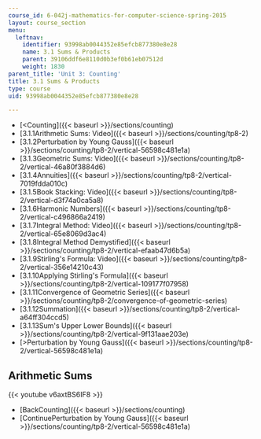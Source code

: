 ```yaml
---
course_id: 6-042j-mathematics-for-computer-science-spring-2015
layout: course_section
menu:
  leftnav:
    identifier: 93998ab0044352e85efcb877380e8e28
    name: 3.1 Sums & Products
    parent: 39106ddf6e8110d0b3ef0b61eb07512d
    weight: 1830
parent_title: 'Unit 3: Counting'
title: 3.1 Sums & Products
type: course
uid: 93998ab0044352e85efcb877380e8e28

---
```


*   [<Counting]({{< baseurl >}}/sections/counting)
*   [3.1.1Arithmetic Sums: Video]({{< baseurl >}}/sections/counting/tp8-2)
*   [3.1.2Perturbation by Young Gauss]({{< baseurl >}}/sections/counting/tp8-2/vertical-56598c481e1a)
*   [3.1.3Geometric Sums: Video]({{< baseurl >}}/sections/counting/tp8-2/vertical-46a80f3884d6)
*   [3.1.4Annuities]({{< baseurl >}}/sections/counting/tp8-2/vertical-7019fdda010c)
*   [3.1.5Book Stacking: Video]({{< baseurl >}}/sections/counting/tp8-2/vertical-d3f74a0ca5a8)
*   [3.1.6Harmonic Numbers]({{< baseurl >}}/sections/counting/tp8-2/vertical-c496866a2419)
*   [3.1.7Integral Method: Video]({{< baseurl >}}/sections/counting/tp8-2/vertical-65e8069d3ac4)
*   [3.1.8Integral Method Demystified]({{< baseurl >}}/sections/counting/tp8-2/vertical-efaab47d6b5a)
*   [3.1.9Stirling's Formula: Video]({{< baseurl >}}/sections/counting/tp8-2/vertical-356e14210c43)
*   [3.1.10Applying Stirling's Formula]({{< baseurl >}}/sections/counting/tp8-2/vertical-109177f07958)
*   [3.1.11Convergence of Geometric Series]({{< baseurl >}}/sections/counting/tp8-2/convergence-of-geometric-series)
*   [3.1.12Summation]({{< baseurl >}}/sections/counting/tp8-2/vertical-a64ff304ccd5)
*   [3.1.13Sum's Upper Lower Bounds]({{< baseurl >}}/sections/counting/tp8-2/vertical-9f131aae203e)
*   [\>Perturbation by Young Gauss]({{< baseurl >}}/sections/counting/tp8-2/vertical-56598c481e1a)

Arithmetic Sums
---------------

{{< youtube v6axtBS6IF8 >}}

*   [BackCounting]({{< baseurl >}}/sections/counting)
*   [ContinuePerturbation by Young Gauss]({{< baseurl >}}/sections/counting/tp8-2/vertical-56598c481e1a)